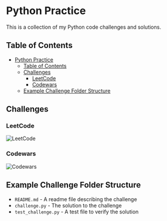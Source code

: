 # Python Practice

This is a collection of my Python code challenges and solutions.

## Table of Contents

- [Python Practice](#python-practice)
  - [Table of Contents](#table-of-contents)
  - [Challenges](#challenges)
    - [LeetCode](#leetcode)
    - [Codewars](#codewars)
  - [Example Challenge Folder Structure](#example-challenge-folder-structure)

## Challenges

### LeetCode

![LeetCode](https://leetcard.jacoblin.cool/JackPlowman?hide=ranking)

### Codewars

![Codewars](https://www.codewars.com/users/JackPlowman/badges/large)

## Example Challenge Folder Structure

- `README.md` - A readme file describing the challenge
- `challenge.py` - The solution to the challenge
- `test_challenge.py` - A test file to verify the solution
